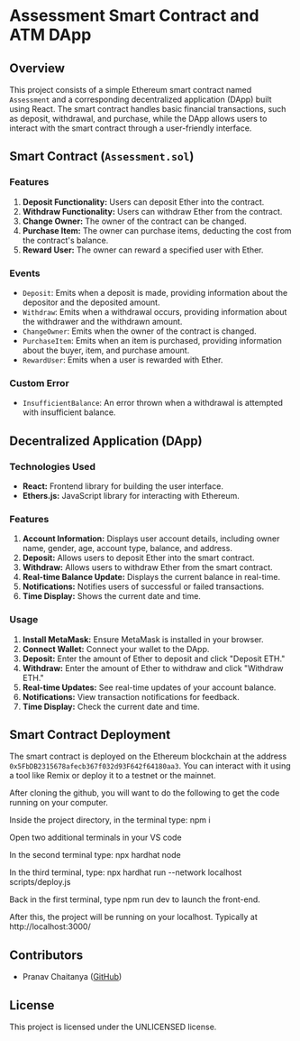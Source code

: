 # Assessment Smart Contract and ATM DApp

## Overview

This project consists of a simple Ethereum smart contract named `Assessment` and a corresponding decentralized application (DApp) built using React. The smart contract handles basic financial transactions, such as deposit, withdrawal, and purchase, while the DApp allows users to interact with the smart contract through a user-friendly interface.

## Smart Contract (`Assessment.sol`)

### Features

1. **Deposit Functionality:** Users can deposit Ether into the contract.
2. **Withdraw Functionality:** Users can withdraw Ether from the contract.
3. **Change Owner:** The owner of the contract can be changed.
4. **Purchase Item:** The owner can purchase items, deducting the cost from the contract's balance.
5. **Reward User:** The owner can reward a specified user with Ether.

### Events

- `Deposit`: Emits when a deposit is made, providing information about the depositor and the deposited amount.
- `Withdraw`: Emits when a withdrawal occurs, providing information about the withdrawer and the withdrawn amount.
- `ChangeOwner`: Emits when the owner of the contract is changed.
- `PurchaseItem`: Emits when an item is purchased, providing information about the buyer, item, and purchase amount.
- `RewardUser`: Emits when a user is rewarded with Ether.

### Custom Error

- `InsufficientBalance`: An error thrown when a withdrawal is attempted with insufficient balance.

## Decentralized Application (DApp)

### Technologies Used

- **React:** Frontend library for building the user interface.
- **Ethers.js:** JavaScript library for interacting with Ethereum.

### Features

1. **Account Information:** Displays user account details, including owner name, gender, age, account type, balance, and address.
2. **Deposit:** Allows users to deposit Ether into the smart contract.
3. **Withdraw:** Allows users to withdraw Ether from the smart contract.
4. **Real-time Balance Update:** Displays the current balance in real-time.
5. **Notifications:** Notifies users of successful or failed transactions.
6. **Time Display:** Shows the current date and time.

### Usage

1. **Install MetaMask:** Ensure MetaMask is installed in your browser.
2. **Connect Wallet:** Connect your wallet to the DApp.
3. **Deposit:** Enter the amount of Ether to deposit and click "Deposit ETH."
4. **Withdraw:** Enter the amount of Ether to withdraw and click "Withdraw ETH."
5. **Real-time Updates:** See real-time updates of your account balance.
6. **Notifications:** View transaction notifications for feedback.
7. **Time Display:** Check the current date and time.

## Smart Contract Deployment

The smart contract is deployed on the Ethereum blockchain at the address `0x5FbDB2315678afecb367f032d93F642f64180aa3`. You can interact with it using a tool like Remix or deploy it to a testnet or the mainnet.

After cloning the github, you will want to do the following to get the code running on your computer.

Inside the project directory, in the terminal type: npm i

Open two additional terminals in your VS code

In the second terminal type: npx hardhat node

In the third terminal, type: npx hardhat run --network localhost scripts/deploy.js

Back in the first terminal, type npm run dev to launch the front-end.

After this, the project will be running on your localhost. Typically at http://localhost:3000/


## Contributors

- Pranav Chaitanya ([GitHub](https://github.com/pranavchaitanya))

## License

This project is licensed under the UNLICENSED license.
